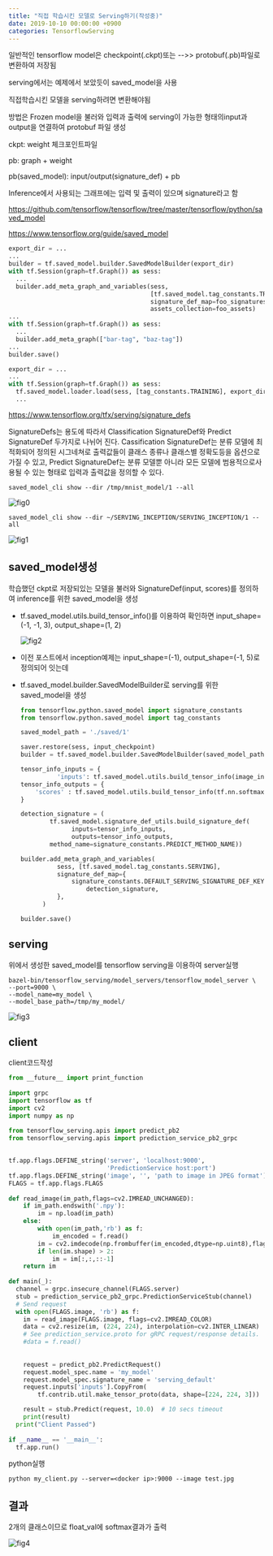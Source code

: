 ```yaml
---
title: "직접 학습시킨 모델로 Serving하기(작성중)"
date: 2019-10-10 00:00:00 +0900
categories: TensorflowServing
---
```


일반적인 tensorflow model은 checkpoint(.ckpt)또는 -->> protobuf(.pb)파일로 변환하여 저장됨

serving에서는 예제에서 보았듯이 saved_model을 사용

직접학습시킨 모델을 serving하려면 변환해야됨

방법은 Frozen model을 불러와 입력과 출력에 serving이 가능한 형태의input과output을 연결하여 protobuf 파일 생성

ckpt: weight 체크포인트파일

pb: graph + weight

pb(saved_model): input/output(signature_def) + pb

Inference에서 사용되는 그래프에는 입력 및 출력이 있으며 signature라고 함

<https://github.com/tensorflow/tensorflow/tree/master/tensorflow/python/saved_model> 

<https://www.tensorflow.org/guide/saved_model> 



```python
export_dir = ...
...
builder = tf.saved_model.builder.SavedModelBuilder(export_dir)
with tf.Session(graph=tf.Graph()) as sess:
  ...
  builder.add_meta_graph_and_variables(sess,
                                       [tf.saved_model.tag_constants.TRAINING],
                                       signature_def_map=foo_signatures,
                                       assets_collection=foo_assets)
...
with tf.Session(graph=tf.Graph()) as sess:
  ...
  builder.add_meta_graph(["bar-tag", "baz-tag"])
...
builder.save()
```

```python
export_dir = ...
...
with tf.Session(graph=tf.Graph()) as sess:
  tf.saved_model.loader.load(sess, [tag_constants.TRAINING], export_dir)
  ...
```

<https://www.tensorflow.org/tfx/serving/signature_defs> 

SignatureDefs는 용도에 따라서 Classification SignatureDef와 Predict SignatureDef 두가지로 나뉘어 진다. Cassification SignatureDef는 분류 모델에 최적화되어 정의된 시그네쳐로 출력값들이 클래스 종류나 클래스별 정확도등을 옵션으로 가질 수 있고, Predict SignatureDef는 분류 모델뿐 아니라 모든 모델에 범용적으로사용될 수 있는 형태로 입력과 출력값을 정의할 수 있다. 

```
saved_model_cli show --dir /tmp/mnist_model/1 --all
```

![fig0](https://bjo9280.github.io/assets/images/2019-10-10/fig0.png)

```
saved_model_cli show --dir ~/SERVING_INCEPTION/SERVING_INCEPTION/1 --all
```

![fig1](https://bjo9280.github.io/assets/images/2019-10-10/fig1.png)

## saved_model생성

학습했던 ckpt로 저장되있는 모델을 불러와 SignatureDef(input, scores)를 정의하여 inference를 위한 saved_model을 생성

* tf.saved_model.utils.build_tensor_info()를 이용하여 확인하면 input_shape=(-1, -1, 3), output_shape=(1, 2)

  ![fig2](https://bjo9280.github.io/assets/images/2019-10-10/fig2.png)

* 이전 포스트에서 inception예제는 input_shape=(-1), output_shape=(-1, 5)로 정의되어 잇는데    

* tf.saved_model.builder.SavedModelBuilder로 serving를 위한 saved_model을 생성

  ```python
  from tensorflow.python.saved_model import signature_constants
  from tensorflow.python.saved_model import tag_constants
  
  saved_model_path = './saved/1'
  
  saver.restore(sess, input_checkpoint)
  builder = tf.saved_model.builder.SavedModelBuilder(saved_model_path)
  
  tensor_info_inputs = {
            'inputs': tf.saved_model.utils.build_tensor_info(image_input)}
  tensor_info_outputs = {
      'scores' : tf.saved_model.utils.build_tensor_info(tf.nn.softmax(logits))
  }
  
  detection_signature = (
          tf.saved_model.signature_def_utils.build_signature_def(
                inputs=tensor_info_inputs,
                outputs=tensor_info_outputs,
          method_name=signature_constants.PREDICT_METHOD_NAME))
  
  builder.add_meta_graph_and_variables(
            sess, [tf.saved_model.tag_constants.SERVING],
            signature_def_map={
                signature_constants.DEFAULT_SERVING_SIGNATURE_DEF_KEY:
                    detection_signature,
            },
        )
  
  builder.save()
  ```

## serving

위에서 생성한 saved_model를 tensorflow serving을 이용하여 server실행

```
bazel-bin/tensorflow_serving/model_servers/tensorflow_model_server \
--port=9000 \
--model_name=my_model \ 
--model_base_path=/tmp/my_model/ 
```

![fig3](https://bjo9280.github.io/assets/images/2019-10-10/fig3.png)

## client

client코드작성

```python
from __future__ import print_function
  
import grpc
import tensorflow as tf
import cv2
import numpy as np

from tensorflow_serving.apis import predict_pb2
from tensorflow_serving.apis import prediction_service_pb2_grpc
 
  
tf.app.flags.DEFINE_string('server', 'localhost:9000',
                           'PredictionService host:port')
tf.app.flags.DEFINE_string('image', '', 'path to image in JPEG format')
FLAGS = tf.app.flags.FLAGS
  
def read_image(im_path,flags=cv2.IMREAD_UNCHANGED):
    if im_path.endswith('.npy'):
        im = np.load(im_path)
    else:
        with open(im_path,'rb') as f:
            im_encoded = f.read()
        im = cv2.imdecode(np.frombuffer(im_encoded,dtype=np.uint8),flags=flags)
        if len(im.shape) > 2:
            im = im[:,:,::-1]
    return im
    
def main(_):
  channel = grpc.insecure_channel(FLAGS.server)
  stub = prediction_service_pb2_grpc.PredictionServiceStub(channel)
  # Send request
  with open(FLAGS.image, 'rb') as f:
    im = read_image(FLAGS.image, flags=cv2.IMREAD_COLOR)
    data = cv2.resize(im, (224, 224), interpolation=cv2.INTER_LINEAR)
    # See prediction_service.proto for gRPC request/response details.
    #data = f.read()
    
    
    request = predict_pb2.PredictRequest()
    request.model_spec.name = 'my_model'
    request.model_spec.signature_name = 'serving_default'
    request.inputs['inputs'].CopyFrom(
        tf.contrib.util.make_tensor_proto(data, shape=[224, 224, 3]))

    result = stub.Predict(request, 10.0)  # 10 secs timeout
    print(result)
  print("Client Passed")
  
if __name__ == '__main__':
  tf.app.run()
```

python실행

```
python my_client.py --server=<docker ip>:9000 --image test.jpg
```

## 결과

2개의 클래스이므로 float_val에 softmax결과가 출력

![fig4](https://bjo9280.github.io/assets/images/2019-10-10/fig4.png)































